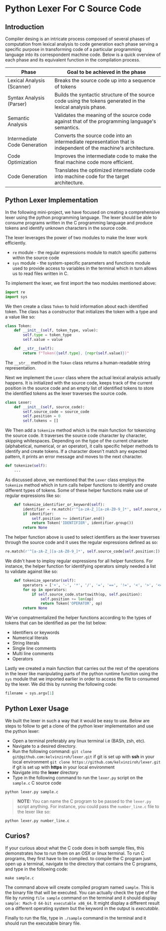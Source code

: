 # Python Lexer For C Source Code
## Introduction
Compiler desing is an intricate process composed of several phases of computation from lexical analysis to code generation each phase serving a specific purpose in transforming code of a particular programming language into its correspondent machine code. Below is a quick overview of each phase and its equivalent function in the compilation process. 

| Phase                        | Goal to be achieved in the phase                                                                                |
|------------------------------|-----------------------------------------------------------------------------------------------------------------|
| Lexical Analysis (Scanner)   | Breaks the source code up into a sequence of tokens                                                             |
| Syntax Analysis (Parser)     | Builds the syntactic structure of the source code using the tokens generated in the lexical analysis phase.     |
| Semantic Analysis            | Validates the meaning of the source code against that of the programming language's semantics.                  |
| Intermediate Code Generation | Converts the source code into an intermediate representation that is independent of the machine's architecture. |
| Code Optimization            | Improves the intermediate code to make the final machine code more efficient.                                   |
| Code Generation              | Translates the optimized intermediate code into machine code for the target architecture.                       |

## Python Lexer Implementation
In the following mini-project, we have focused on creating a comprehensive lexer using the python programming language. The lexer should be able to consume programs written in the C programming language and produce tokens and identify unknown characters in the source code.

The lexer leverages the power of two modules to make the lexer work efficiently.
- `re` module - the regular expressions module to match specific patterns within the source code
- `sys` module - the system-specific parameters and functions module used to provide access to variables in the terminal which in turn allows us to read files written in C.

To implement the lexer, we first import the two modules mentioned above:
```python
import re
import sys
```

We then create a class `Token` to hold information about each identified token. The class has a constructor that initializes the token with a type and a value like so:
```python
class Token:
    def __init__(self, token_type, value):
        self.type = token_type
        self.value = value

    def __str__(self):
        return f"Token({self.type}, {repr(self.value)})"
```
The `__str__` method in the `Token` class returns a human-readable string representation.

Next we implement the `Lexer` class where the actual lexical analysis actually happens. It is initialized with the source code, keeps track of the current position in the source code and an empty list of identified tokens to store the identified tokens as the lexer traverses the source code.
```python
class Lexer:
    def __init__(self, source_code):
        self.source_code = source_code
        self.position = 0
        self.tokens = []
```

We Then add a `tokenize` method which is the main function for tokenizing the source code. It traverses the source code character by character, skipping whitespaces. Depending on the type of the current character (alphabetical, numerical, or an operator), it calls specific helper methods to identify and create tokens. If a character doesn't match any expected pattern, it prints an error message and moves to the next character.
```python
def tokenize(self):
    ...
```

As discussed above, we mentioned that the `Lexer` class employs the `tokenize` method which in turn calls helper functions to identify and create different types of tokens. Some of these helper functions make use of regular expressions like so:
```python
    def tokenize_identifier_or_keyword(self):
        identifier = re.match(r'^[a-zA-Z_][a-zA-Z0-9_]*', self.source_code[self.position:])
        if identifier:
            self.position += identifier.end()
            return Token('IDENTIFIER', identifier.group())
        return None
```
The helper function above is used to select identifiers as the lexer traverses through the source code and it uses the regular expressions defined as so:
```python
re.match(r'^[a-zA-Z_][a-zA-Z0-9_]*', self.source_code[self.position:])
```

We didn't have to imploy regular expressions for all helper functions. For instance, the helper function for identifying operators simply needed a list to validate against like so:
```python
    def tokenize_operator(self):
        operators = ['+', '-', '*', '/', '=', '==', '!=', '<', '>', '<=', '>=']
        for op in operators:
            if self.source_code.startswith(op, self.position):
                self.position += len(op)
                return Token('OPERATOR', op)
        return None
```

We've compatmentalized the helper functions according to the types of tokens that can be identified as per the list below:
- Identifiers or keywords
- Numerical literals
- String literals
- Single line comments
- Multi line comments
- Operators

Lastly we created a main function that carries out the rest of the operations in the lexer like manipulating parts of the python runtime function using the `sys` module that we imported earlier in order to access the file to consumed by the lexer. We did this by running the following code:
```python
filename = sys.argv[1]
```


## Python Lexer Usage
We built the lexer in such a way that it would be easy to use. Below are steps to follow to get a clone of the python lexer implementation and use the python lexer:
- Open a terminal preferably any linux terminal i.e (BASh, zsh, etc). 
- Navigate to a desired directory.
- Run the following command:
`git clone git@github.com:kelvinziroh/lexer.git` if git is set up with **ssh** in your local environment
`git clone https://github.com/kelvinziroh/lexer.git` if git is set up with **https** in your local environment
- Navigate into the **lexer** directory
- Type in the following command to run the `lexer.py` script on the `sample.c` C source code
```
python lexer.py sample.c
```

> **NOTE:** You can name the C program to be passed to the `lexer.py` script anything. For instance, you could pass the `number_line.c` file to the lexer like so:
```
python lexer.py number_line.c
```

## Curios?
If your curious about what the C code does in both sample files, this demonstrates how to run them on an OSX or linux terminal.
To run C programs, they first have to be compiled. to compile the C program just open up a terminal, navigate to the 
directory that contains the C programs, and type in the following code:
```
make sample.c
```
The command above will create compiled program named `sample`. This is the binary file that will be executed. You can actually check the type of the file by running `file sample` command on the terminal and it should display `sample: Mach-O 64-bit executable x86_64`. It might display a different result on a different operating system but the keyword in the output is *executable*.

Finally to run the file, type in `./sample` command in the terminal and it should run the executable binary file.
